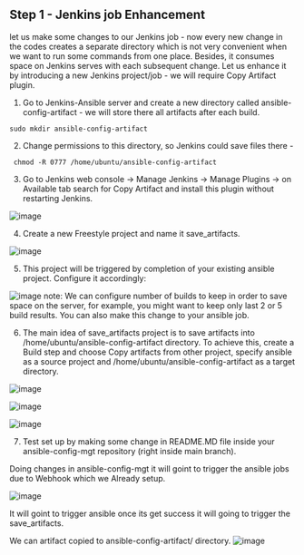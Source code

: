 ## Step 1 - Jenkins job Enhancement

let us make some changes to our Jenkins job - now every new change in the codes creates a separate directory which is not very convenient when we want to run some commands from one place. Besides, it consumes space on Jenkins serves with each subsequent change. Let us enhance it by introducing a new Jenkins project/job - we will require Copy Artifact plugin.

1. Go to Jenkins-Ansible server and create a new directory called ansible-config-artifact - we will store there all artifacts after each build.

```
sudo mkdir ansible-config-artifact
```

2. Change permissions to this directory, so Jenkins could save files there -

```
 chmod -R 0777 /home/ubuntu/ansible-config-artifact
```

3. Go to Jenkins web console -> Manage Jenkins -> Manage Plugins -> on Available tab search for Copy Artifact and install this plugin without restarting Jenkins.

![image](https://github.com/user-attachments/assets/e9af9ac7-a5a6-4ecc-94d9-b1474a915d4d)

4. Create a new Freestyle project and name it save_artifacts.

![image](https://github.com/user-attachments/assets/07208141-a05c-46ac-a242-8702fad5f2bb)

5. This project will be triggered by completion of your existing ansible project. Configure it accordingly:

![image](https://github.com/user-attachments/assets/b955b451-65b1-4f7b-b780-6fa934de2972)
note: We can configure number of builds to keep in order to save space on the server, for example, you might want to keep only last 2 or 5 build results. You can also make this change to your ansible job.

6. The main idea of save_artifacts project is to save artifacts into /home/ubuntu/ansible-config-artifact directory. To achieve this, create a Build step and choose Copy artifacts from other project, specify ansible as a source project and /home/ubuntu/ansible-config-artifact as a target directory.

![image](https://github.com/user-attachments/assets/9199de56-2722-45ab-8724-70b61d1929f0)

![image](https://github.com/user-attachments/assets/2f191d65-50da-4f21-83b4-ed8b8767a017)

![image](https://github.com/user-attachments/assets/8cd28a65-344d-4787-8b3f-25565fbd4f11)


7. Test set up by making some change in README.MD file inside your ansible-config-mgt repository (right inside main branch).

Doing changes in ansible-config-mgt it will goint to trigger the ansible jobs due to Webhook which we Already setup.

![image](https://github.com/user-attachments/assets/ab8ab539-5ae2-4fe2-85d7-5959294dbdfa)

It will goint to trigger ansible once its get success it will going to trigger the save_artifacts.

We can artifact copied to ansible-config-artifact/ directory.
![image](https://github.com/user-attachments/assets/c763f0f3-829e-413a-aef9-423b714ad82e)

